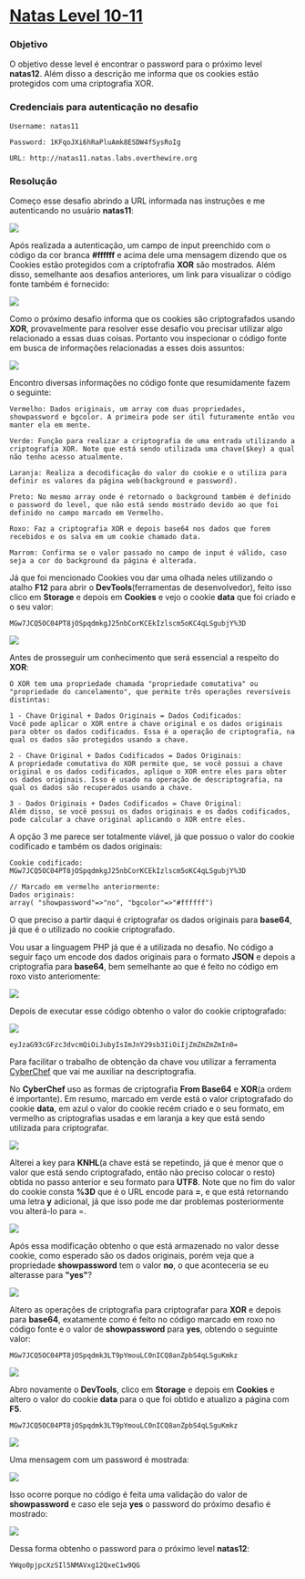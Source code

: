 # [Natas Level 10-11](https://overthewire.org/wargames/natas/natas11.html)


### Objetivo
O objetivo desse level é encontrar o password para o próximo level **natas12**. Além disso a descrição me informa que os cookies estão protegidos com uma criptografia XOR.


### Credenciais para autenticação no desafio

```
Username: natas11
```
```
Password: 1KFqoJXi6hRaPluAmk8ESDW4fSysRoIg
```
```
URL: http://natas11.natas.labs.overthewire.org
```

### Resolução

Começo esse desafio abrindo a URL informada nas instruções e me autenticando no usuário **natas11**:

<img src="./imgs/01.png">

<br>

Após realizada a autenticação, um campo de input preenchido com o código da cor branca **#ffffff** e acima dele uma mensagem dizendo que os Cookies estão protegidos com a criptofrafia **XOR** são mostrados. Além disso, semelhante aos desafios anteriores, um link para visualizar o código fonte também é fornecido:

<img src="./imgs/02.png">

<br>

Como o próximo desafio informa que os cookies são criptografados usando **XOR**, provavelmente para resolver esse desafio vou precisar utilizar algo relacionado a essas duas coisas. Portanto vou inspecionar o código fonte em busca de informações relacionadas a esses dois assuntos:

<img src="./imgs/03.png">

<br>

Encontro diversas informações no código fonte que resumidamente fazem o seguinte:

    Vermelho: Dados originais, um array com duas propriedades, showpassword e bgcolor. A primeira pode ser útil futuramente então vou manter ela em mente.

    Verde: Função para realizar a criptografia de uma entrada utilizando a criptografia XOR. Note que está sendo utilizada uma chave($key) a qual não tenho acesso atualmente.

    Laranja: Realiza a decodificação do valor do cookie e o utiliza para definir os valores da página web(background e password).

    Preto: No mesmo array onde é retornado o background também é definido o password do level, que não está sendo mostrado devido ao que foi definido no campo marcado em Vermelho.

    Roxo: Faz a criptografia XOR e depois base64 nos dados que forem recebidos e os salva em um cookie chamado data.

    Marrom: Confirma se o valor passado no campo de input é válido, caso seja a cor do background da página é alterada.


Já que foi mencionado Cookies vou dar uma olhada neles utilizando o atalho **F12** para abrir o **DevTools**(ferramentas de desenvolvedor), feito isso clico em **Storage** e depois em **Cookies** e vejo o cookie **data** que foi criado e o seu valor:

    MGw7JCQ5OC04PT8jOSpqdmkgJ25nbCorKCEkIzlscm5oKC4qLSgubjY%3D


<img src="./imgs/04.png">

<br>

Antes de prosseguir um conhecimento que será essencial a respeito do **XOR**:

    O XOR tem uma propriedade chamada "propriedade comutativa" ou "propriedade do cancelamento", que permite três operações reversíveis distintas:

    1 - Chave Original + Dados Originais = Dados Codificados:
    Você pode aplicar o XOR entre a chave original e os dados originais para obter os dados codificados. Essa é a operação de criptografia, na qual os dados são protegidos usando a chave.

    2 - Chave Original + Dados Codificados = Dados Originais:
    A propriedade comutativa do XOR permite que, se você possui a chave original e os dados codificados, aplique o XOR entre eles para obter os dados originais. Isso é usado na operação de descriptografia, na qual os dados são recuperados usando a chave.

    3 - Dados Originais + Dados Codificados = Chave Original:
    Além disso, se você possui os dados originais e os dados codificados, pode calcular a chave original aplicando o XOR entre eles.

A opção 3 me parece ser totalmente viável, já que possuo o valor do cookie codificado e também os dados originais:

    Cookie codificado: MGw7JCQ5OC04PT8jOSpqdmkgJ25nbCorKCEkIzlscm5oKC4qLSgubjY%3D

    // Marcado em vermelho anteriormente:
    Dados originais: 
    array( "showpassword"=>"no", "bgcolor"=>"#ffffff")

O que preciso a partir daqui é criptografar os dados originais para **base64**, já que é o utilizado no cookie criptografado.

Vou usar a linguagem PHP já que é a utilizada no desafio. No código a seguir faço um encode dos dados originais para o formato **JSON** e depois a criptografia para **base64**, bem semelhante ao que é feito no código em roxo visto anteriomente:

<img src="./imgs/05.png">

<br>

Depois de executar esse código obtenho o valor do cookie criptografado:

<img src="./imgs/06.png">

<br>

    eyJzaG93cGFzc3dvcmQiOiJubyIsImJnY29sb3IiOiIjZmZmZmZmIn0=


Para facilitar o trabalho de obtenção da chave vou utilizar a ferramenta [CyberChef](https://cyberchef.org/) que vai me auxiliar na descriptografia.

No **CyberChef** uso as formas de criptografia **From Base64** e **XOR**(a ordem é importante). Em resumo, marcado em verde está o valor criptografado do cookie **data**, em azul o valor do cookie recém criado e o seu formato, em vermelho as criptografias usadas e em laranja a key que está sendo utilizada para criptografar.

<img src="./imgs/07.png">

<br>


Alterei a key para **KNHL**(a chave está se repetindo, já que é menor que o valor que está sendo criptografado, então não preciso colocar o resto) obtida no passo anterior e seu formato para **UTF8**. Note que no fim do valor do cookie consta **%3D** que é o URL encode para **=**, e que está retornando uma letra **y** adicional, já que isso pode me dar problemas posteriormente vou alterá-lo para =.

<img src="./imgs/08.png">

<br>

Após essa modificação obtenho o que está armazenado no valor desse cookie, como esperado são os dados originais, porém veja que a propriedade **showpassword** tem o valor **no**, o que aconteceria se eu alterasse para **"yes"**?

<img src="./imgs/09.png">

<br>

Altero as operações de criptografia para criptografar para **XOR** e depois para **base64**, exatamente como é feito no código marcado em roxo no código fonte e o valor de **showpassword** para **yes**, obtendo o seguinte valor:

    MGw7JCQ5OC04PT8jOSpqdmk3LT9pYmouLC0nICQ8anZpbS4qLSguKmkz

<img src="./imgs/10.png">

<br>


Abro novamente o **DevTools**, clico em **Storage** e depois em **Cookies** e altero o valor do cookie **data** para o que foi obtido e atualizo a página com **F5**.

    MGw7JCQ5OC04PT8jOSpqdmk3LT9pYmouLC0nICQ8anZpbS4qLSguKmkz

<img src="./imgs/11.png">

<br>

Uma mensagem com um password é mostrada:

<img src="./imgs/12.png">

<br>

Isso ocorre porque no código é feita uma validação do valor de **showpassword** e caso ele seja **yes** o password do próximo desafio é mostrado:

<img src="./imgs/13.png">

<br>

Dessa forma obtenho o password para o próximo level **natas12**:

    YWqo0pjpcXzSIl5NMAVxg12QxeC1w9QG